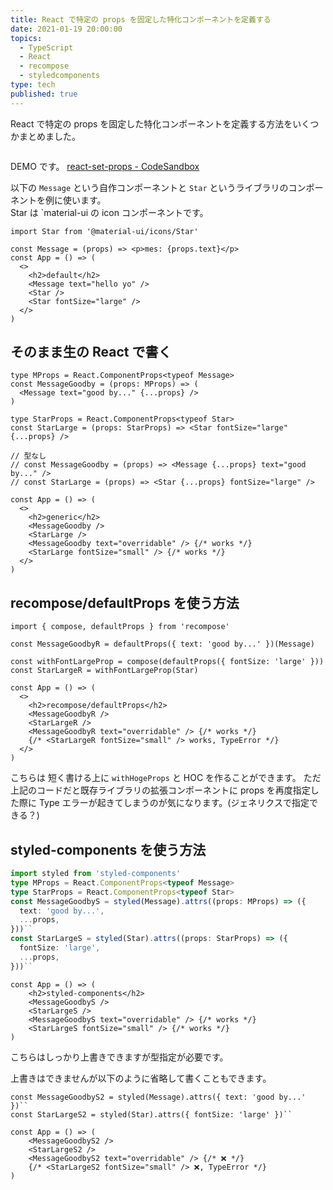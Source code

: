 ```yaml
---
title: React で特定の props を固定した特化コンポーネントを定義する
date: 2021-01-19 20:00:00
topics:
  - TypeScript
  - React
  - recompose
  - styledcomponents
type: tech
published: true
---
```


React で特定の props を固定した特化コンポーネントを定義する方法をいくつかまとめました。

```toc

```

DEMO です。
[react\-set\-props \- CodeSandbox](https://codesandbox.io/s/react-set-props-w690b)

以下の `Message` という自作コンポーネントと `Star` というライブラリのコンポーネントを例に使います。  
Star は `material-ui の icon コンポーネントです。

```tsx
import Star from '@material-ui/icons/Star'

const Message = (props) => <p>mes: {props.text}</p>
const App = () => (
  <>
    <h2>default</h2>
    <Message text="hello yo" />
    <Star />
    <Star fontSize="large" />
  </>
)
```

## そのまま生の React で書く

```tsx
type MProps = React.ComponentProps<typeof Message>
const MessageGoodby = (props: MProps) => (
  <Message text="good by..." {...props} />
)

type StarProps = React.ComponentProps<typeof Star>
const StarLarge = (props: StarProps) => <Star fontSize="large" {...props} />

// 型なし
// const MessageGoodby = (props) => <Message {...props} text="good by..." />
// const StarLarge = (props) => <Star {...props} fontSize="large" />
```

```tsx
const App = () => (
  <>
    <h2>generic</h2>
    <MessageGoodby />
    <StarLarge />
    <MessageGoodby text="overridable" /> {/* works */}
    <StarLarge fontSize="small" /> {/* works */}
  </>
)
```

## recompose/defaultProps を使う方法

```tsx
import { compose, defaultProps } from 'recompose'

const MessageGoodbyR = defaultProps({ text: 'good by...' })(Message)

const withFontLargeProp = compose(defaultProps({ fontSize: 'large' }))
const StarLargeR = withFontLargeProp(Star)
```

```tsx
const App = () => (
  <>
    <h2>recompose/defaultProps</h2>
    <MessageGoodbyR />
    <StarLargeR />
    <MessageGoodbyR text="overridable" /> {/* works */}
    {/* <StarLargeR fontSize="small" /> works, TypeError */}
  </>
)
```

こちらは 短く書ける上に `withHogeProps` と HOC を作ることができます。
ただ上記のコードだと既存ライブラリの拡張コンポーネントに props を再度指定した際に Type エラーが起きてしまうのが気になります。(ジェネリクスで指定できる？)

## styled-components を使う方法

```ts
import styled from 'styled-components'
type MProps = React.ComponentProps<typeof Message>
type StarProps = React.ComponentProps<typeof Star>
const MessageGoodbyS = styled(Message).attrs((props: MProps) => ({
  text: 'good by...',
  ...props,
}))``
const StarLargeS = styled(Star).attrs((props: StarProps) => ({
  fontSize: 'large',
  ...props,
}))``
```

```tsx
const App = () => (
    <h2>styled-components</h2>
    <MessageGoodbyS />
    <StarLargeS />
    <MessageGoodbyS text="overridable" /> {/* works */}
    <StarLargeS fontSize="small" /> {/* works */}
)
```

こちらはしっかり上書きできますが型指定が必要です。

上書きはできませんが以下のように省略して書くこともできます。

```tsx
const MessageGoodbyS2 = styled(Message).attrs({ text: 'good by...' })``
const StarLargeS2 = styled(Star).attrs({ fontSize: 'large' })``

const App = () => (
    <MessageGoodbyS2 />
    <StarLargeS2 />
    <MessageGoodbyS2 text="overridable" /> {/* ❌ */}
    {/* <StarLargeS2 fontSize="small" /> ❌, TypeError */}
)
```
